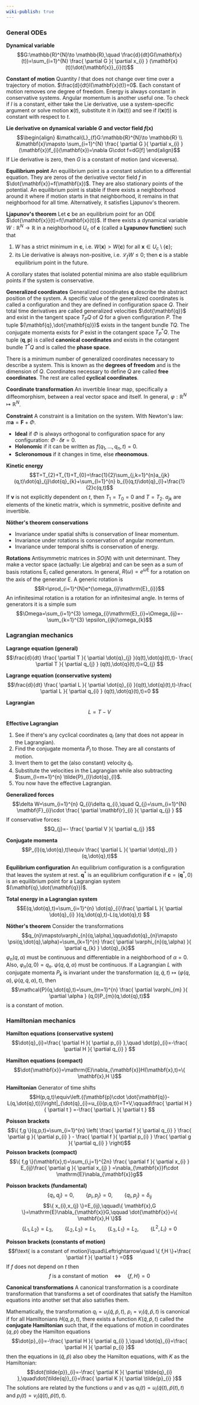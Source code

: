```yaml
---
wiki-publish: true
---
```

### General ODEs
**Dynamical variable**
$$G:\mathbb{R}^{N}\to \mathbb{R},\quad \frac{d}{dt}G(\mathbf{x}(t))=\sum_{i=1}^{N} \frac{ \partial G }{ \partial x_{i} } (\mathbf{x}(t))\dot{\mathbf{x}}_{i}(t)$$

**Constant of motion**
Quantity $I$ that does not change over time over a trajectory of motion. $\frac{d}{dt}I(\mathbf{x}(t))=0$. Each constant of motion removes one degree of freedom. Energy is always constant in conservative systems. Angular momentum is another useful one. To check if $I$ is a constant, either take the Lie derivative, use a system-specific argument or solve motion $\mathbf{x}(t)$, substitute it in $I(\mathbf{x}(t))$ and see if $I(\mathbf{x}(t))$ is constant with respect to $t$.

**Lie derivative on dynamical variable $G$ and vector field $f(\mathbf{x})$**
$$\begin{align}
&\mathcal{L}_{f}G:\mathbb{R}^{N}\to \mathbb{R} \\
&\mathbf{x}\mapsto \sum_{i=1}^{N} \frac{ \partial G }{ \partial x_{i} } (\mathbf{x})f_{i}(\mathbf{x})=\nabla G\cdot f=dG[f]
\end{align}$$
If Lie derivative is zero, then $G$ is a constant of motion (and viceversa).

**Equilibrium point**
An equilibrium point is a constant solution to a differential equation. They are zeros of the derivative vector field $f$ in $\dot{\mathbf{x}}=f(\mathbf{x})$. They are also stationary points of the potential. An equilibrium point is stable if there exists a neighborhood around it where if motion starts in that neighborhood, it remains in that neighborhood for all time. Alternatively, it satisfies Ljapunov's theorem.

**Ljapunov's theorem**
Let $\mathbf{c}$ be an equilibrium point for an ODE $\dot{\mathbf{x}}(t)=f(\mathbf{x}(t))$. If there exists a dynamical variable $W:\mathbb{R}^{N}\to \mathbb{R}$ in a neighborhood $U_{c}$ of $\mathbf{c}$ (called a **Lyapunov function**) such that
1. $W$ has a strict minimum in $\mathbf{c}$, i.e. $W(\mathbf{x})>W(\mathbf{c})$ for all $\mathbf{x}\in U_{c}\setminus \{ \mathbf{c} \}$;
2. its Lie derivative is always non-positive, i.e. $\mathcal{L}_{f}W\leq 0$;
then $\mathbf{c}$ is a stable equilibrium point in the future.

A corollary states that isolated potential minima are also stable equilibrium points if the system is conservative.

**Generalized coordinates**
Generalized coordinates $\mathbf{q}$ describe the abstract position of the system. A specific value of the generalized coordinates is called a configuration and they are defined in configuration space $Q$. Their total time derivatives are called generalized velocities $\dot{\mathbf{q}}$ and exist in the tangent space $T_{P}Q$ of $Q$ for a given configuration $P$. The tuple $(\mathbf{q},\dot{\mathbf{q}})$ exists in the tangent bundle $TQ$. The conjugate momenta exists for $P$ exist in the cotangent space $T_{P}^{*}Q$. The tuple $(\mathbf{q},\mathbf{p})$ is called **canonical coordinates** and exists in the cotangent bundle $T^{*}Q$ and is called the **phase space**.

There is a minimum number of generalized coordinates necessary to describe a system. This is known as the **degrees of freedom** and is the dimension of $Q$. Coordinates necessary to define $Q$ are called **free coordinates**. The rest are called **cyclical coordinates**.

**Coordinate transformation**
An invertible linear map, specifically a diffeomorphism, between a real vector space and itself. In general, $\varphi:\mathbb{R}^{N}\mapsto \mathbb{R}^{N}$.

**Constraint**
A constraint is a limitation on the system. With Newton's law: $m\mathbf{a}=\mathbf{F}+\Phi$.
- **Ideal** if $\Phi$ is always orthogonal to configuration space for any configuration: $\Phi\cdot \delta \mathbf{r}=0$.
- **Holonomic** if it can be written as $f(q_{1},\ldots,q_{n},t)=0$.
- **Scleronomous** if it changes in time, else **rheonomous**.

**Kinetic energy**
$$T=T_{2}+T_{1}+T_{0}=\frac{1}{2}\sum_{j,k=1}^{n}a_{jk}(q,t)\dot{q}_{j}\dot{q}_{k}+\sum_{l=1}^{n} b_{l}(q,t)\dot{q}_{l}+\frac{1}{2}c(q,t)$$
If $\mathbf{v}$ is not explicitly dependent on $t$, then $T_{1}=T_{0}=0$ and $T=T_{2}$. $a_{jk}$ are elements of the kinetic matrix, which is symmetric, positive definite and invertible.

**Nöther's theorem conservations**
- Invariance under spatial shifts is conservation of linear momentum.
- Invariance under rotations is conservation of angular momentum.
- Invariance under temporal shifts is conservation of energy.

**Rotations**
Antisymmetric matrices in $SO(N)$ with unit determinant. They make a vector space (actually: Lie algebra) and can be seen as a sum of basis rotations $\mathrm{E}_{i}$ called generators. In general, $R(\omega)=e^{\omega \mathrm{E}}$ for a rotation on the axis of the generator $\mathrm{E}$. A generic rotation is
$$R=\prod_{i=1}^{N}e^{\omega_{i}\mathrm{E}_{i}}$$
An infinitesimal rotation is a rotation for an infinitesimal angle. In terms of generators it is a simple sum
$$\Omega=\sum_{i=1}^{3} \omega_{i}\mathrm{E}_{i}=\Omega_{ij}=-\sum_{k=1}^{3} \epsilon_{ijk}\omega_{k}$$
### Lagrangian mechanics
**Lagrange equation (general)**
$$\frac{d}{dt} \frac{ \partial T }{ \partial \dot{q}_{j} }(q(t),\dot{q}(t),t)- \frac{ \partial T }{ \partial q_{j} } (q(t),\dot{q}(t),t)=Q_{j} $$

**Lagrange equation (conservative system)**
$$\frac{d}{dt} \frac{ \partial L }{ \partial \dot{q}_{i} }(q(t),\dot{q}(t),t)-\frac{ \partial L }{ \partial q_{i} } (q(t),\dot{q}(t),t)=0 $$

**Lagrangian**
$$L=T-V$$

**Effective Lagrangian**
1. See if there's any cyclical coordinates $q_{l}$ (any that does not appear in the Lagrangian).
2. Find the conjugate momenta $\tilde{P}_{l}$ to those. They are all constants of motion.
3. Invert them to get the (also constant) velocity $\dot{q}_{l}$.
4. Substitute the velocities in the Lagrangian while also subtracting $\sum_{l=m+1}^{n} \tilde{P}_{l}\dot{q}_{l}$.
5. You now have the effective Lagrangian.

**Generalized forces**
$$\delta W=\sum_{i=1}^{n} Q_{i}\delta q_{i},\quad Q_{j}=\sum_{i=1}^{N} \mathbf{F}_{i}\cdot \frac{ \partial \mathbf{r}_{i} }{ \partial q_{j} } $$
If conservative forces:
$$Q_{j}=- \frac{ \partial V }{ \partial q_{j} }$$

**Conjugate momenta**
$$P_{l}(q,\dot{q},t)\equiv \frac{ \partial L }{ \partial \dot{q}_{l} } (q,\dot{q},t)$$

**Equilibrium configuration**
An equilibrium configuration is a configuration that leaves the system at rest. $\mathbf{q}^{*}$ is an equilibrium configuration if $\mathbf{c}=(\mathbf{q}^{*},0)$ is an equilibrium point for a Lagrangian system $(\mathbf{q},\dot{\mathbf{q}})$.

**Total energy in a Lagrangian system**
$$E(q,\dot{q},t)=\sum_{i=1}^{n} \dot{q}_{i}\frac{ \partial L }{ \partial \dot{q}_{i} }(q,\dot{q},t)-L(q,\dot{q},t) $$

**Nöther's theorem**
Consider the transformations
$$q_{n}\mapsto\varphi_{n}(q,\alpha),\qquad\dot{q}_{n}\mapsto \psi(q,\dot{q},\alpha)=\sum_{k=1}^{n} \frac{ \partial \varphi_{n}(q,\alpha) }{ \partial q_{k} } \dot{q}_{k}$$
$\varphi_{n}(q,\alpha)$ must be continuous and differentiable in a neighborhood of $\alpha=0$. Also, $\varphi_{n}(q,0)=q_{n}$. $\psi(q,\dot{q},\alpha)$ must be continuous. If a Lagrangian $L$ with conjugate momenta $P_{k}$ is invariant under the transformation $(q,\dot{q},t)\mapsto(\varphi(q,\alpha),\psi(q,\dot{q},\alpha),t)$, then
$$\mathcal{P}(q,\dot{q},t)=\sum_{m=1}^{n} \frac{ \partial \varphi_{m} }{ \partial \alpha } (q,0)P_{m}(q,\dot{q},t)$$
is a constant of motion.
### Hamiltonian mechanics
**Hamilton equations (conservative system)**
$$\dot{q}_{i}=\frac{ \partial H }{ \partial p_{i} },\quad \dot{p}_{i}=-\frac{ \partial H }{ \partial q_{i} }  $$

**Hamilton equations (compact)**
$$\dot{\mathbf{x}}=\mathrm{E}\nabla_{\mathbf{x}}H(\mathbf{x},t)=\{ \mathbf{x},H \}$$

**Hamiltonian**
Generator of time shifts
$$H(p,q,t)\equiv\left.{(\mathbf{p}\cdot \dot{\mathbf{q}}-L(q,\dot{q},t))}\right|_{\dot{q}_{i}=u_{i}(p,q,t)}=T+V,\qquad\frac{ \partial H }{ \partial t } =-\frac{ \partial L }{ \partial t } $$

**Poisson brackets**
$$\{ f,g \}(q,p,t)=\sum_{i=1}^{n} \left( \frac{ \partial f }{ \partial q_{i} } \frac{ \partial g }{ \partial p_{i} } - \frac{ \partial f }{ \partial p_{i} } \frac{ \partial g }{ \partial q_{i} }  \right)$$
**Poisson brackets (compact)**
$$\{ f,g \}(\mathbf{x},t)=\sum_{i,j=1}^{2n} \frac{ \partial f }{ \partial x_{i} } E_{ij}\frac{ \partial g }{ \partial x_{j} } =\nabla_{\mathbf{x}}f\cdot \mathrm{E}\nabla_{\mathbf{x}}g$$

**Poisson brackets (fundamental)**
$$\{ q_{i},q_{j} \}=0,\qquad \{ p_{i},p_{j} \}=0,\qquad \{ q_{i},p_{j} \}=\delta_{ij}$$
$$\{ x_{i},x_{j} \}=E_{ij},\qquad\{ \mathbf{x},G \}=\mathrm{E}\nabla_{\mathbf{x}}G,\qquad \dot{\mathbf{x}}=\{ \mathbf{x},H \}$$
$$\{ L_{1},L_{2} \}=L_{3},\qquad \{ L_{2},L_{3} \}=L_{1},\qquad \{ L_{3},L_{1} \}=L_{2},\qquad \{ L^{2},L_{i} \}=0$$

**Poisson brackets (constants of motion)**
$$f\text{ is a constant of motion}\quad\Leftrightarrow\quad \{ f,H \}+\frac{ \partial f }{ \partial t } =0$$
If $f$ does not depend on $t$ then
$$f\text{ is a constant of motion}\quad\Leftrightarrow\quad \{ f,H \} =0$$

**Canonical transformations**
A canonical transformation is a coordinate transformation that transforms a set of coordinates that satisfy the Hamilton equations into another set that also satisfies them.

Mathematically, the transformation $q_{i}=u_{i}(\tilde{q},\tilde{p},t)$, $p_{i}=v_{i}(\tilde{q},\tilde{p},t)$ is canonical if for all Hamiltonians $H(q,p,t)$, there exists a function $K(\tilde{q},\tilde{p},t)$ called the **conjugate Hamiltonian** such that, if the equations of motion in coordinates $(q,p)$ obey the Hamilton equations
$$\dot{p}_{i}=-\frac{ \partial H }{ \partial q_{i} },\quad  \dot{q}_{i}=\frac{ \partial H }{ \partial p_{i} }$$
then the equations in $(\tilde{q},\tilde{p})$ also obey the Hamilton equations, with $K$ as the Hamiltonian:
$$\dot{\tilde{p}}_{i}=-\frac{ \partial K }{ \partial \tilde{q}_{i} },\quad\dot{\tilde{q}}_{i}=\frac{ \partial K }{ \partial \tilde{p}_{i} }$$
The solutions are related by the functions $u$ and $v$ as $q_{i}(t)=u_{i}(\tilde{q}(t),\tilde{p}(t),t)$ and $p_{i}(t)=v_{i}(\tilde{q}(t),\tilde{p}(t),t)$.
